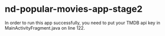 # nd-popular-movies-app-stage2

In order to run this app successfully, you need to put your TMDB api key
in MainActivityFragment.java on line 122.
